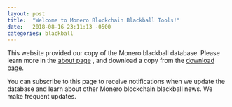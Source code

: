```yaml
---
layout: post
title:  "Welcome to Monero Blockchain Blackball Tools!"
date:   2018-08-16 23:11:13 -0500
categories: blackball
---
```


This website provided our copy of the Monero blackball database. Please learn more in the [about page](/about) , and download a copy from the [download page](/download).

You can subscribe to this page to receive notifications when we update the database and learn about other Monero blockchain blackball news. We make frequent updates.
